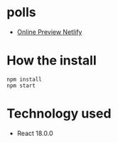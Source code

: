 # polls
- [Online Preview Netlify](https://ycl-products-list.netlify.app "Online Preview Netlify")

# How the install
```
npm install
npm start
```

# Technology used
- React 18.0.0
